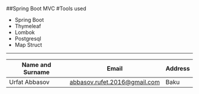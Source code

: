 ##Spring Boot MVC 
#Tools used
* Spring Boot
* Thymeleaf
* Lombok
* Postgresql
* Map Struct
***
| Name and Surname |Email| Address |
|------------------|-----|---------|
| Urfat Abbasov    |abbasov.rufet.2016@gmail.com| Baku    |
